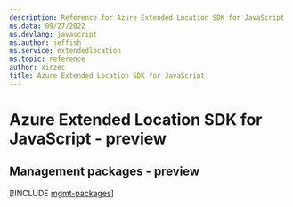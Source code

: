 ```yaml
---
description: Reference for Azure Extended Location SDK for JavaScript
ms.data: 09/27/2022
ms.devlang: javascript
ms.author: jeffish
ms.service: extendedlocation
ms.topic: reference
author: xirzec
title: Azure Extended Location SDK for JavaScript
---
```

# Azure Extended Location SDK for JavaScript - preview

## Management packages - preview
[!INCLUDE [mgmt-packages](extended-location-mgmt-index.md)]